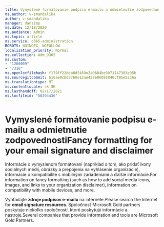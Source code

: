 ```yaml
---
title: Vymyslené formátovanie podpisu e-mailu a odmietnutie zodpovednosti
ms.author: v-smandalika
author: v-smandalika
manager: dansimp
ms.date: 12/18/2020
ms.audience: Admin
ms.topic: article
ms.service: o365-administration
ROBOTS: NOINDEX, NOFOLLOW
localization_priority: Normal
ms.collection: Adm_O365
ms.custom:
- "1200009"
- "7310"
ms.openlocfilehash: f179ff22dea8d5460e2a0604be9071747383e05b
ms.sourcegitcommit: 616ae0cbd5769e12ae428e00088840cf05e52b6a
ms.translationtype: MT
ms.contentlocale: sk-SK
ms.lasthandoff: 02/17/2021
ms.locfileid: "50294436"
---
```

# <a name="fancy-formatting-for-your-email-signature-and-disclaimer"></a><span data-ttu-id="59084-102">Vymyslené formátovanie podpisu e-mailu a odmietnutie zodpovednosti</span><span class="sxs-lookup"><span data-stu-id="59084-102">Fancy formatting for your email signature and disclaimer</span></span>
<span data-ttu-id="59084-103">Informácie o vymyslenom formátovaní (napríklad o tom, ako pridať ikony sociálnych médií, obrázky a prepojenia na vyhlásenie organizácie), informácie o kompatibilite s mobilnými zariadeniami a ďalšie informácie.</span><span class="sxs-lookup"><span data-stu-id="59084-103">For information on fancy formatting (such as how to add social media icons, images, and links to your organization disclaimer), information on compatibility with mobile devices, and more.</span></span>

<span data-ttu-id="59084-104">Vyhľadajte **zdroje podpisov e-mailu** na internete.</span><span class="sxs-lookup"><span data-stu-id="59084-104">Please search the Internet for **email signature resources**.</span></span> <span data-ttu-id="59084-105">Spoločnosť Microsoft Gold partners poskytuje niekoľko spoločností, ktoré poskytujú informácie a nástroje.</span><span class="sxs-lookup"><span data-stu-id="59084-105">Several companies that provide information and tools are Microsoft Gold Partners.</span></span>
